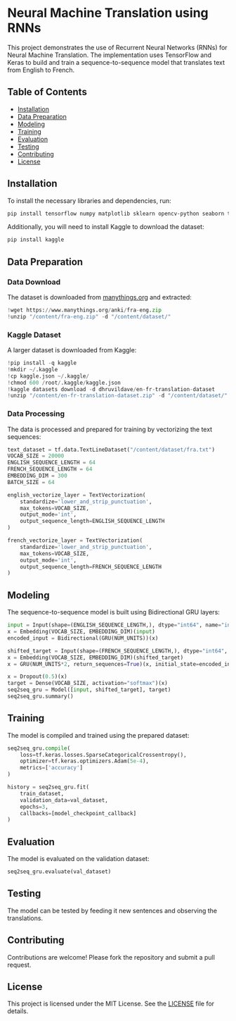 # Neural Machine Translation using RNNs

This project demonstrates the use of Recurrent Neural Networks (RNNs) for Neural Machine Translation. The implementation uses TensorFlow and Keras to build and train a sequence-to-sequence model that translates text from English to French.

## Table of Contents

- [Installation](#installation)
- [Data Preparation](#data-preparation)
- [Modeling](#modeling)
- [Training](#training)
- [Evaluation](#evaluation)
- [Testing](#testing)
- [Contributing](#contributing)
- [License](#license)

## Installation

To install the necessary libraries and dependencies, run:

```bash
pip install tensorflow numpy matplotlib sklearn opencv-python seaborn tensorflow_datasets tensorflow_probability
```

Additionally, you will need to install Kaggle to download the dataset:

```bash
pip install kaggle
```

## Data Preparation

### Data Download

The dataset is downloaded from [manythings.org](https://www.manythings.org/anki/fra-eng.zip) and extracted:

```python
!wget https://www.manythings.org/anki/fra-eng.zip
!unzip "/content/fra-eng.zip" -d "/content/dataset/"
```

### Kaggle Dataset

A larger dataset is downloaded from Kaggle:

```python
!pip install -q kaggle
!mkdir ~/.kaggle
!cp kaggle.json ~/.kaggle/
!chmod 600 /root/.kaggle/kaggle.json
!kaggle datasets download -d dhruvildave/en-fr-translation-dataset
!unzip "/content/en-fr-translation-dataset.zip" -d "/content/dataset/"
```

### Data Processing

The data is processed and prepared for training by vectorizing the text sequences:

```python
text_dataset = tf.data.TextLineDataset("/content/dataset/fra.txt")
VOCAB_SIZE = 20000
ENGLISH_SEQUENCE_LENGTH = 64
FRENCH_SEQUENCE_LENGTH = 64
EMBEDDING_DIM = 300
BATCH_SIZE = 64

english_vectorize_layer = TextVectorization(
    standardize='lower_and_strip_punctuation',
    max_tokens=VOCAB_SIZE,
    output_mode='int',
    output_sequence_length=ENGLISH_SEQUENCE_LENGTH
)

french_vectorize_layer = TextVectorization(
    standardize='lower_and_strip_punctuation',
    max_tokens=VOCAB_SIZE,
    output_mode='int',
    output_sequence_length=FRENCH_SEQUENCE_LENGTH
)
```

## Modeling

The sequence-to-sequence model is built using Bidirectional GRU layers:

```python
input = Input(shape=(ENGLISH_SEQUENCE_LENGTH,), dtype="int64", name="input_1")
x = Embedding(VOCAB_SIZE, EMBEDDING_DIM)(input)
encoded_input = Bidirectional(GRU(NUM_UNITS))(x)

shifted_target = Input(shape=(FRENCH_SEQUENCE_LENGTH,), dtype="int64", name="input_2")
x = Embedding(VOCAB_SIZE, EMBEDDING_DIM)(shifted_target)
x = GRU(NUM_UNITS*2, return_sequences=True)(x, initial_state=encoded_input)

x = Dropout(0.5)(x)
target = Dense(VOCAB_SIZE, activation="softmax")(x)
seq2seq_gru = Model([input, shifted_target], target)
seq2seq_gru.summary()
```

## Training

The model is compiled and trained using the prepared dataset:

```python
seq2seq_gru.compile(
    loss=tf.keras.losses.SparseCategoricalCrossentropy(),
    optimizer=tf.keras.optimizers.Adam(5e-4),
    metrics=['accuracy']
)

history = seq2seq_gru.fit(
    train_dataset,
    validation_data=val_dataset,
    epochs=3,
    callbacks=[model_checkpoint_callback]
)
```

## Evaluation

The model is evaluated on the validation dataset:

```python
seq2seq_gru.evaluate(val_dataset)
```

## Testing

The model can be tested by feeding it new sentences and observing the translations.

## Contributing

Contributions are welcome! Please fork the repository and submit a pull request.

## License

This project is licensed under the MIT License. See the [LICENSE](LICENSE) file for details.
